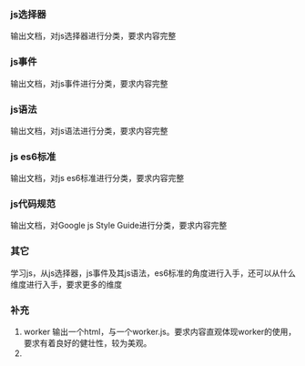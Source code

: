 ### js选择器
输出文档，对js选择器进行分类，要求内容完整
### js事件
输出文档，对js事件进行分类，要求内容完整
### js语法
输出文档，对js语法进行分类，要求内容完整
### js es6标准
输出文档，对js es6标准进行分类，要求内容完整
### js代码规范
输出文档，对Google js Style Guide进行分类，要求内容完整
### 其它
学习js，从js选择器，js事件及其js语法，es6标准的角度进行入手，还可以从什么维度进行入手，要求更多的维度
### 补充
1. worker
   输出一个html，与一个worker.js。要求内容直观体现worker的使用，要求有着良好的健壮性，较为美观。
2. 